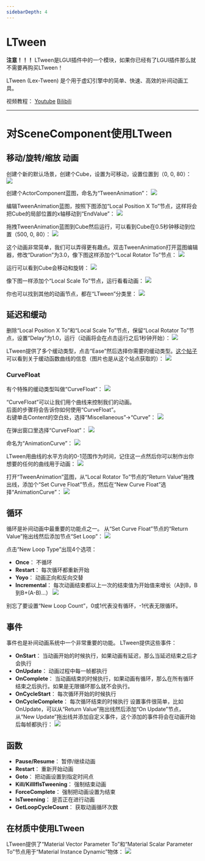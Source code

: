```yaml
---
sidebarDepth: 4
---
```


# LTween

**注意！！！** LTween是LGUI插件中的一个模块，如果你已经有了LGUI插件那么就不需要再购买LTween！  

LTween (Lex-Tween) 是个用于虚幻引擎中的简单、快速、高效的补间动画工具。  

视频教程： [Youtube](https://youtu.be/m0-aYP8zRSw?si=Nlnroc-a3TEiZiqT) [Bilibili](https://www.bilibili.com/video/BV1Ey4y1Q7tM/?share_source=copy_web&vd_source=b22254760c9a0522c8caea62e5327c1d)

---

# 对SceneComponent使用LTween

## 移动/旋转/缩放 动画
创建个新的默认场景，创建个Cube，设置为可移动，设置位置到（0, 0, 80）：
![](./../../GetStarted/step1.png)

创建个ActorComponent蓝图，命名为“TweenAnimation”：
![](./../../GetStarted/step2.png)

编辑TweenAnimation蓝图，按照下图添加“Local Position X To”节点，这样将会把Cube的局部位置的x轴移动到“EndValue”：
![](./../../GetStarted/step3.png)

拖拽TweenAnimation蓝图到Cube然后运行，可以看到Cube在0.5秒钟移动到位置（500, 0, 80）：
![](./../../GetStarted/step4.png)

这个动画非常简单，我们可以弄得更有趣点。双击TweenAnimation打开蓝图编辑器，修改“Duration”为3.0，像下图这样添加个“Local Rotator To”节点：
![](./../../GetStarted/step5.png)

运行可以看到Cube会移动和旋转：
![](./../../GetStarted/step6.png)

像下图一样添加个“Local Scale To”节点，运行看看动画：
![](./../../GetStarted/step7.png)

你也可以找到其他的动画节点，都在“LTween”分类里：
![](./../../GetStarted/step7.1.png)

## 延迟和缓动
删除“Local Position X To”和“Local Scale To”节点，保留“Local Rotator To”节点，设置“Delay”为1.0，运行（动画将会在点击运行之后1秒钟开始）：
![](./../../GetStarted/step8.png)

LTween提供了多个缓动类型，点击“Ease”然后选择你需要的缓动类型。[这个帖子](https://www.inkfood.com/tween-3d-objects/)可以看到关于缓动函数曲线的信息（图片也是从这个站点获取的）：
![](https://www.inkfood.com/wordprez/wp-content/uploads/easingFunctions.png)

  
### CurveFloat
有个特殊的缓动类型叫做“CurveFloat”：
![](./../../GetStarted/step9.png)

“CurveFloat”可以让我们用个曲线来控制我们的动画。  
后面的步骤将会告诉你如何使用“CurveFloat”。  
右键单击Content的空白处，选择“Miscellaneous”->“Curve”：
![](./../../GetStarted/step10.png)

在弹出窗口里选择“CurveFloat”：
![](./../../GetStarted/step11.png)

命名为“AnimationCurve”：
![](./../../GetStarted/step12.png)

LTween用曲线的水平方向的0-1范围作为时间，记住这一点然后你可以制作出你想要的任何的曲线用于动画：
![](./../../GetStarted/step13.png)

打开“TweenAnimation”蓝图，从“Local Rotator To”节点的“Return Value”拖拽出线，添加个“Set Curve Float”节点，然后在“New Curve Float”选择“AnimationCurve”：
![](./../../GetStarted/step14.png)

## 循环
循环是补间动画中最重要的功能点之一。
从“Set Curve Float”节点的“Return Value”拖出线然后添加节点“Set Loop”：
![](./../../GetStarted/step15.png)

点击“New Loop Type”出现4个选项：
- **Once**： 不循环  
- **Restart**： 每次循环都重新开始
- **Yoyo**： 动画正向和反向交替
- **Incremental**： 每次动画结束都以上一次的结束值为开始值来增长（A到B，B到B+(A-B)...）
![](./../../GetStarted/step16.png)

别忘了要设置“New Loop Count”，0或1代表没有循环，-1代表无限循环。

## 事件
事件也是补间动画系统中一个非常重要的功能。
LTween提供这些事件：
- **OnStart**： 当动画开始的时候执行，如果动画有延迟，那么当延迟结束之后才会执行
- **OnUpdate**： 动画过程中每一帧都执行
- **OnComplete**： 当动画结束的时候执行，如果动画有循环，那么在所有循环结束之后执行。如果是无限循环那么就不会执行。
- **OnCycleStart**： 每次循环开始的时候执行
- **OnCycleComplete**： 每次循环结束的时候执行
设置事件很简单，比如OnUpdate，可以从“Return Value”拖出线然后添加“On Update”节点，从“New Update”拖出线并添加自定义事件，这个添加的事件将会在动画开始后每帧都执行：
![](./../../GetStarted/step17.png)


## 函数
- **Pause/Resume**： 暂停/继续动画  
- **Restart**： 重新开始动画  
- **Goto**： 把动画设置到指定时间点  
- **Kill/KillIfIsTweening**： 强制结束动画  
- **ForceComplete**： 强制把动画设置为结束  
- **IsTweening**： 是否正在进行动画
- **GetLoopCycleCount**： 获取动画循环次数

## 在材质中使用LTween

LTween提供了“Material Vector Parameter To”和“Material Scalar Parameter To”节点用于“Material Instance Dynamic”物体：
![](./../../GetStarted/step18.png)
